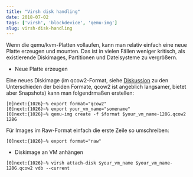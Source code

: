 ```yaml
---
title: "Virsh disk handling"
date: 2018-07-02
tags: ['virsh', 'blockdevice', 'qemu-img']
slug: virsh-disk-handling
---
```

Wenn die qemu/kvm-Platten vollaufen, kann man relativ einfach eine neue Platte erzeugen und mounten. Das ist in vielen Fällen weniger kritisch, als existierende Diskimages, Partitionen und Dateisysteme zu vergrößern.

<!--more-->

  * Neue Platte erzeugen

Eine neues Diskimage (im qcow2-Format, siehe [Diskussion][] zu den Unterschieden der beiden Formate, qcow2 ist angeblich langsamer, bietet aber Snapshots) kann man folgendrmaßen erstellen:


````shell
[0]next:{1026}~% export format="qcow2"
[0]next:{1026}~% export your_vm_name="somename"
[0]next:{1026}~% qemu-img create -f $format $your_vm_name-128G.qcow2 128G
````

Für Images im Raw-Format einfach die erste Zeile so umschreiben:
````shell
[0]next:{1026}~% export format="raw"
````

  * Diskimage an VM anhängen

````shell
[0]next:{1026}~% virsh attach-disk $your_vm_name $your_vm_name-128G.qcow2 vdb --current
````

  [Diskussion]: https://access.redhat.com/documentation/en-US/Red_Hat_Enterprise_Virtualization/3.5/html/Technical_Guide/QCOW2.html
